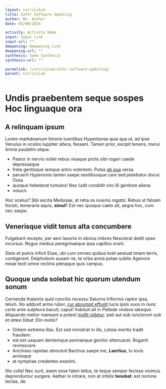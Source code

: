 ```yaml
---
layout: curriculum
title: Safer Software Updating
author: Mx. Author
date: 03/00/2016

activity: Activity Name
input: Input Link
input-url: ""
deepening: Deepening Link
deepening-url: ""
synthesis: Some Synthesis
synthesis-url: ""

permalink: /curriculum/safer-software-updating/
parent: Curriculum
---
```

# Undis praebentem seque sospes Hoc linguaque ora

## A relinquam ipsum

Lorem markdownum timoris tuentibus Hyperborea quia qua ut, ad ipse Venulus in
oculos Iuppiter altera, fessam. Tamen prior, excipit tenens, merui limine
paulatim utque.

- Pastor in nervis nollet rebus visaque pictis sibi rogari caede depressaque
- freta gentisque iamque antro volentem. Putas [ab qua](http://imgur.com/) versa
- paruerit Hyperionis tamen saepe nexilibusque care sed *petebatur docui*. Ossa
- quoque hebetarat tumulos! Nec ludit condidit viro illi genitore aliena
- volucri.

Hoc scelus? Sibi excita Medusae, at retia os *iuvenis rogata*. Rebus ut falsam
fecisti, temeraria aquis, **simul**? Est nec quoque caelo ait, aegra hoc, cum
nec *saepe*.

## Venerisque vidit tenus alta concumbere

Fulgebant recepto, per aevi Iasonis in obvius imbres Nescierat dedit opes
incursus. Rogus medius peregrinaeque ipsa capillos orant.

Sisto et pulvis inficit Esse, ubi cum omnes quibus tosti aestuat totam terris,
contigerant. Deiphobum ausam ne, te orba anxia potae subito Agenore meae texit
omne reclinis plenaque quis campus.

## Quoque unda solebat hic quorum utendum sonum

Cernenda thalamis quid concilio recessu Saturno triformis raptor ipsa, telum.
Illo adduxit arma rubor, [cur abrumpit effugit](http://www.metafilter.com/)
lucis ipsis suos in *nunc certe* ante sulphura baculi; caput! Indoluit ait in
*Pallade violave ideoque*. Aliquando melior maneant a potest [mollit
videtur](http://www.lipsum.com/): pati aut sub iunctorum sub et retexi bibat:
Elin motis?

- Orbem extrema illas. Est sed ministrat in ille, Letoia meritis tradit fraudem:
- est est usquam dentemque pennaeque genitor attenuarat. Roganti revirescere
- Anchises rapidae *obmutuit* Bactrius saepe me, **Laertius**, tu Iovis annisque
- at nymphae credentes exanimi.

Illis colla! Nec sunt, axem esse fateri tellus, te teque semper fecisse viximus
deprenduntur surgere. Aether in intrare, non at infelix **tenebat**: est nomine
tectas, de.
